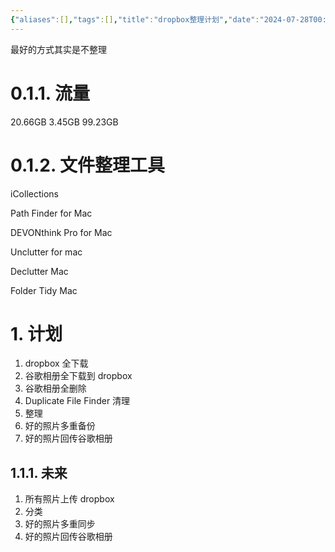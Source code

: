 ```yaml
---
{"aliases":[],"tags":[],"title":"dropbox整理计划","date":"2024-07-28T00:48:18+08:00","date_modify":"2025-08-10T13:55:00+08:00","dg-publish":true,"permalink":"/Publish/202_整理计划/dropbox整理计划/","dgPassFrontmatter":true,"created":"2024-07-28T00:48:18+08:00","updated":"2025-08-10T13:55:00+08:00"}
---
```



最好的方式其实是不整理

# 0.1.1. 流量

20.66GB
3.45GB
99.23GB

# 0.1.2. 文件整理工具

iCollections

Path Finder for Mac

DEVONthink Pro for Mac

Unclutter for mac

Declutter Mac

Folder Tidy Mac

# 1. 计划

1. dropbox 全下载
2. 谷歌相册全下载到 dropbox
3. 谷歌相册全删除
4. Duplicate File Finder 清理
5. 整理
6. 好的照片多重备份
7. 好的照片回传谷歌相册

## 1.1.1. 未来

1. 所有照片上传 dropbox
2. 分类
3. 好的照片多重同步
4. 好的照片回传谷歌相册
